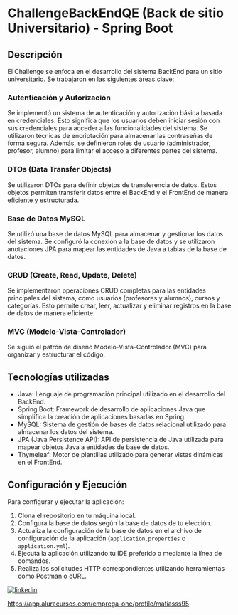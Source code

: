 # ChallengeBackEndQE (Back de sitio Universitario) -  Spring Boot


## Descripción
 El Challenge se enfoca en el desarrollo del sistema BackEnd para un sitio universitario. Se trabajaron en las siguientes áreas clave:

### Autenticación y Autorización
Se implementó un sistema de autenticación y autorización básica basada en credenciales. Esto significa que los usuarios deben iniciar sesión con sus credenciales para acceder a las funcionalidades del sistema. Se utilizaron técnicas de encriptación para almacenar las contraseñas de forma segura. Además, se definieron roles de usuario (administrador, profesor, alumno) para limitar el acceso a diferentes partes del sistema.

### DTOs (Data Transfer Objects)
Se utilizaron DTOs para definir objetos de transferencia de datos. Estos objetos permiten transferir datos entre el BackEnd y el FrontEnd de manera eficiente y estructurada.

### Base de Datos MySQL
Se utilizó una base de datos MySQL para almacenar y gestionar los datos del sistema. Se configuró la conexión a la base de datos y se utilizaron anotaciones JPA para mapear las entidades de Java a tablas de la base de datos.

### CRUD (Create, Read, Update, Delete)
Se implementaron operaciones CRUD completas para las entidades principales del sistema, como usuarios (profesores y alumnos), cursos y categorías. Esto permite crear, leer, actualizar y eliminar registros en la base de datos de manera eficiente.

### MVC (Modelo-Vista-Controlador)
Se siguió el patrón de diseño Modelo-Vista-Controlador (MVC) para organizar y estructurar el código.

## Tecnologías utilizadas

- Java: Lenguaje de programación principal utilizado en el desarrollo del BackEnd.
- Spring Boot: Framework de desarrollo de aplicaciones Java que simplifica la creación de aplicaciones basadas en Spring.
- MySQL: Sistema de gestión de bases de datos relacional utilizado para almacenar los datos del sistema.
- JPA (Java Persistence API): API de persistencia de Java utilizada para mapear objetos Java a entidades de base de datos.
- Thymeleaf: Motor de plantillas utilizado para generar vistas dinámicas en el FrontEnd.

## Configuración y Ejecución

Para configurar y ejecutar la aplicación:

1. Clona el repositorio en tu máquina local.
2. Configura la base de datos según la base de datos de tu elección.
3. Actualiza la configuración de la base de datos en el archivo de configuración de la aplicación (`application.properties` o `application.yml`).
4. Ejecuta la aplicación utilizando tu IDE preferido o mediante la línea de comandos.
5. Realiza las solicitudes HTTP correspondientes utilizando herramientas como Postman o cURL.

 

[![linkedin](https://img.shields.io/badge/linkedin-0A66C2?style=for-the-badge&logo=linkedin&logoColor=white)](https://www.linkedin.com/in/matiasjb95/)

https://app.aluracursos.com/emprega-one/profile/matiasss95
